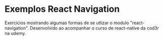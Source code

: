 # Exemplos React Navigation

Exercicios mostrando algumas formas de se utlizar o modulo "react-navigation". Desenvolvido ao acompanhar o curso de react-native da cod3r na udemy.

